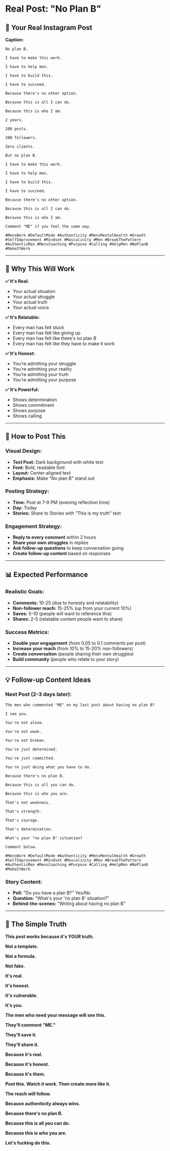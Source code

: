 # Real Post: "No Plan B"

## 📱 **Your Real Instagram Post**

**Caption:**
```
No plan B.

I have to make this work.

I have to help men.

I have to build this.

I have to succeed.

Because there's no other option.

Because this is all I can do.

Because this is who I am.

2 years.

200 posts.

200 followers.

Zero clients.

But no plan B.

I have to make this work.

I have to help men.

I have to build this.

I have to succeed.

Because there's no other option.

Because this is all I can do.

Because this is who I am.

Comment "ME" if you feel the same way.

#MensWork #DefaultMode #Authenticity #MensMentalHealth #Growth #SelfImprovement #Mindset #Masculinity #Men #BreakThePattern #AuthenticMen #MensCoaching #Purpose #Calling #HelpMen #NoPlanB #MakeItWork
```

---

## 🎯 **Why This Will Work**

**✅ It's Real:**
- Your actual situation
- Your actual struggle
- Your actual truth
- Your actual voice

**✅ It's Relatable:**
- Every man has felt stuck
- Every man has felt like giving up
- Every man has felt like there's no plan B
- Every man has felt like they have to make it work

**✅ It's Honest:**
- You're admitting your struggle
- You're admitting your reality
- You're admitting your truth
- You're admitting your purpose

**✅ It's Powerful:**
- Shows determination
- Shows commitment
- Shows purpose
- Shows calling

---

## 🚀 **How to Post This**

### **Visual Design:**
- **Text Post:** Dark background with white text
- **Font:** Bold, readable font
- **Layout:** Center-aligned text
- **Emphasis:** Make "No plan B" stand out

### **Posting Strategy:**
- **Time:** Post at 7-9 PM (evening reflection time)
- **Day:** Today
- **Stories:** Share to Stories with "This is my truth" text

### **Engagement Strategy:**
- **Reply to every comment** within 2 hours
- **Share your own struggles** in replies
- **Ask follow-up questions** to keep conversation going
- **Create follow-up content** based on responses

---

## 📊 **Expected Performance**

### **Realistic Goals:**
- **Comments:** 10-25 (due to honesty and relatability)
- **Non-follower reach:** 15-25% (up from your current 10%)
- **Saves:** 5-10 (people will want to reference this)
- **Shares:** 2-5 (relatable content people want to share)

### **Success Metrics:**
- **Double your engagement** (from 0.05 to 0.1 comments per post)
- **Increase your reach** (from 10% to 15-20% non-followers)
- **Create conversation** (people sharing their own struggles)
- **Build community** (people who relate to your story)

---

## 💡 **Follow-up Content Ideas**

### **Next Post (2-3 days later):**
```
The men who commented "ME" on my last post about having no plan B?

I see you.

You're not alone.

You're not weak.

You're not broken.

You're just determined.

You're just committed.

You're just doing what you have to do.

Because there's no plan B.

Because this is all you can do.

Because this is who you are.

That's not weakness.

That's strength.

That's courage.

That's determination.

What's your "no plan B" situation?

Comment below.

#MensWork #DefaultMode #Authenticity #MensMentalHealth #Growth #SelfImprovement #Mindset #Masculinity #Men #BreakThePattern #AuthenticMen #MensCoaching #Purpose #Calling #HelpMen #NoPlanB #MakeItWork
```

### **Story Content:**
- **Poll:** "Do you have a plan B?" Yes/No
- **Question:** "What's your 'no plan B' situation?"
- **Behind-the-scenes:** "Writing about having no plan B"

---

## 🎯 **The Simple Truth**

**This post works because it's YOUR truth.**

**Not a template.**

**Not a formula.**

**Not fake.**

**It's real.**

**It's honest.**

**It's vulnerable.**

**It's you.**

**The men who need your message will see this.**

**They'll comment "ME."**

**They'll save it.**

**They'll share it.**

**Because it's real.**

**Because it's honest.**

**Because it's them.**

**Post this. Watch it work. Then create more like it.**

**The reach will follow.**

**Because authenticity always wins.**

**Because there's no plan B.**

**Because this is all you can do.**

**Because this is who you are.**

**Let's fucking do this.**

